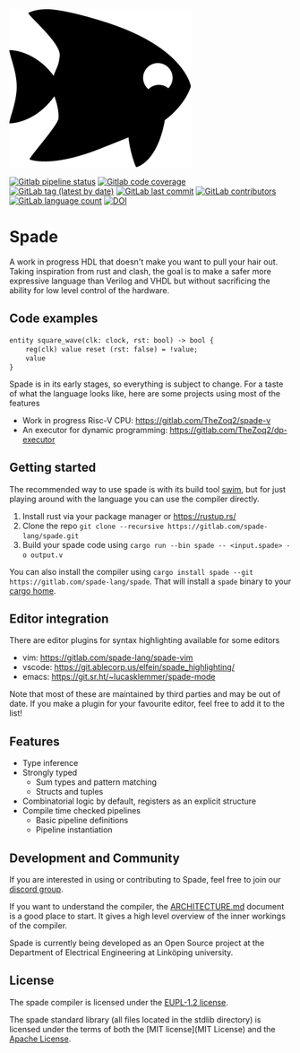<img src="misc/spadefish.svg" />

[![Gitlab pipeline status](https://img.shields.io/gitlab/pipeline-status/spade-lang/spade?branch=master)](https://img.shields.io/gitlab/pipeline-status/spade-lang/spade?branch=master)
[![Gitlab code coverage](https://img.shields.io/gitlab/pipeline-coverage/spade-lang/spade?branch=master)](https://img.shields.io/gitlab/pipeline-coverage/spade-lang/spade?branch=master)
[![GitLab tag (latest by date)](https://img.shields.io/gitlab/v/tag/spade-lang/spade)](https://img.shields.io/gitlab/v/tag/spade-lang/spade)
[![GitLab last commit](https://img.shields.io/gitlab/last-commit/spade-lang/spade)](https://img.shields.io/gitlab/last-commit/spade-lang/spade)
[![GitLab contributors](https://img.shields.io/gitlab/contributors/spade-lang/spade)](https://img.shields.io/gitlab/contributors/spade-lang/spade)
[![GitLab language count](https://img.shields.io/gitlab/languages/count/spade-lang/spade)](https://img.shields.io/gitlab/languages/count/spade-lang/spade)
[![DOI](https://zenodo.org/badge/DOI/10.5281/zenodo.7713114.svg)](https://doi.org/10.5281/zenodo.7713114)

# Spade

A work in progress HDL that doesn't make you want to pull your hair out. Taking
inspiration from rust and clash, the goal is to make a safer more expressive
language than Verilog and VHDL but without sacrificing the ability for low
level control of the hardware.

## Code examples

```
entity square_wave(clk: clock, rst: bool) -> bool {
    reg(clk) value reset (rst: false) = !value;
    value
}
```

Spade is in its early stages, so everything is subject to change. For a taste of
what the language looks like, here are some projects using most of the features

- Work in progress Risc-V CPU: https://gitlab.com/TheZoq2/spade-v
- An executor for dynamic programming: https://gitlab.com/TheZoq2/dp-executor

## Getting started

The recommended way to use spade is with its build tool
[swim](https://gitlab.com/spade-lang/swim/), but for just playing around with
the language you can use the compiler directly.

1. Install rust via your package manager or https://rustup.rs/
2. Clone the repo `git clone --recursive https://gitlab.com/spade-lang/spade.git`
3. Build your spade code using `cargo run --bin spade -- <input.spade> -o output.v`

You can also install the compiler using `cargo install spade --git
https://gitlab.com/spade-lang/spade`.
That will install a `spade` binary to your [cargo
home](https://doc.rust-lang.org/book/ch14-04-installing-binaries.html).

## Editor integration

There are editor plugins for syntax highlighting available for some editors

 - vim: https://gitlab.com/spade-lang/spade-vim
 - vscode: https://git.ablecorp.us/elfein/spade_highlighting/
 - emacs: https://git.sr.ht/~lucasklemmer/spade-mode

Note that most of these are maintained by third parties and may be out of date. If you make a plugin
for your favourite editor, feel free to add it to the list!

## Features

- Type inference
- Strongly typed
    - Sum types and pattern matching
    - Structs and tuples
- Combinatorial logic by default, registers as an explicit structure
- Compile time checked pipelines
    - Basic pipeline definitions
    - Pipeline instantiation

## Development and Community

If you are interested in using or contributing to Spade, feel free to join our
[discord group](https://discord.gg/YtXbeamxEX).

If you want to understand the compiler, the [ARCHITECTURE.md](ARCHITECTURE.md) document is a good place to start. It gives
a high level overview of the inner workings of the compiler.

Spade is currently being developed as an Open Source project at the Department
of Electrical Engineering at Linköping university.

## License

The spade compiler is licensed under the [EUPL-1.2 license](LICENSE-EUPL-1.2.txt).

The spade standard library (all files located in the stdlib directory) is licensed under
the terms of both the [MIT license](MIT License) and the [Apache
License](LICENSE-APACHE2.0.txt).
